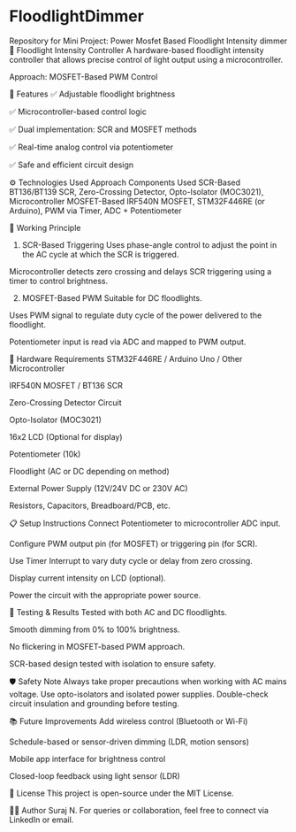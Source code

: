 # FloodlightDimmer
Repository for Mini Project: Power Mosfet Based Floodlight Intensity dimmer
🌟 Floodlight Intensity Controller
A hardware-based floodlight intensity controller that allows precise control of light output using a microcontroller. 

Approach: MOSFET-Based PWM Control

📌 Features
  ✅ Adjustable floodlight brightness
  
  ✅ Microcontroller-based control logic
  
  ✅ Dual implementation: SCR and MOSFET methods
  
  ✅ Real-time analog control via potentiometer

  ✅ Safe and efficient circuit design

⚙️ Technologies Used
  Approach	Components Used
  SCR-Based	BT136/BT139 SCR, Zero-Crossing Detector, Opto-Isolator (MOC3021), Microcontroller
  MOSFET-Based	IRF540N MOSFET, STM32F446RE (or Arduino), PWM via Timer, ADC + Potentiometer

🔌 Working Principle
1. SCR-Based Triggering
  Uses phase-angle control to adjust the point in the AC cycle at which the SCR is triggered.
  
  Microcontroller detects zero crossing and delays SCR triggering using a timer to control brightness.

2. MOSFET-Based PWM
  Suitable for DC floodlights.
  
  Uses PWM signal to regulate duty cycle of the power delivered to the floodlight.
  
  Potentiometer input is read via ADC and mapped to PWM output.

🧰 Hardware Requirements
  STM32F446RE / Arduino Uno / Other Microcontroller
  
  IRF540N MOSFET / BT136 SCR
  
  Zero-Crossing Detector Circuit
  
  Opto-Isolator (MOC3021)
  
  16x2 LCD (Optional for display)
  
  Potentiometer (10k)
  
  Floodlight (AC or DC depending on method)
  
  External Power Supply (12V/24V DC or 230V AC)
  
  Resistors, Capacitors, Breadboard/PCB, etc.

📋 Setup Instructions
  Connect Potentiometer to microcontroller ADC input.
  
  Configure PWM output pin (for MOSFET) or triggering pin (for SCR).
  
  Use Timer Interrupt to vary duty cycle or delay from zero crossing.
  
  Display current intensity on LCD (optional).
  
  Power the circuit with the appropriate power source.

🧪 Testing & Results
  Tested with both AC and DC floodlights.
  
  Smooth dimming from 0% to 100% brightness.
  
  No flickering in MOSFET-based PWM approach.
  
  SCR-based design tested with isolation to ensure safety.

🛡️ Safety Note
  Always take proper precautions when working with AC mains voltage. Use opto-isolators and isolated power supplies. Double-check circuit insulation and grounding before testing.

📚 Future Improvements
  Add wireless control (Bluetooth or Wi-Fi)
  
  Schedule-based or sensor-driven dimming (LDR, motion sensors)
  
  Mobile app interface for brightness control
  
  Closed-loop feedback using light sensor (LDR)

📄 License
This project is open-source under the MIT License.

🙋‍♂️ Author
Suraj N.
For queries or collaboration, feel free to connect via LinkedIn or email.
